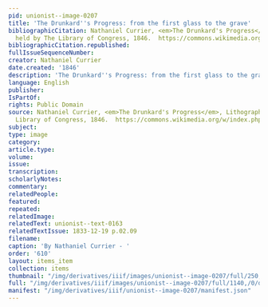 ```yaml
---
pid: unionist--image-0207
title: 'The Drunkard''s Progress: from the first glass to the grave'
bibliographicCitation: Nathaniel Currier, <em>The Drunkard's Progress</em>, Lithograph,
  held by The Library of Congress, 1846.  https://commons.wikimedia.org/w/index.php?curid=4174669
bibliographicCitation.republished: 
fullIssueSequenceNumber: 
creator: Nathaniel Currier
date.created: '1846'
description: 'The Drunkard''s Progress: from the first glass to the grave'
language: English
publisher: 
IsPartOf: 
rights: Public Domain
source: Nathaniel Currier, <em>The Drunkard's Progress</em>, Lithograph, held by The
  Library of Congress, 1846.  https://commons.wikimedia.org/w/index.php?curid=4174669
subject: 
type: image
category: 
article.type: 
volume: 
issue: 
transcription: 
scholarlyNotes: 
commentary: 
relatedPeople: 
featured: 
repeated: 
relatedImage: 
relatedText: unionist--text-0163
relatedTextIssue: 1833-12-19 p.02.09
filename: 
caption: 'By Nathaniel Currier - '
order: '610'
layout: items_item
collection: items
thumbnail: "/img/derivatives/iiif/images/unionist--image-0207/full/250,/0/default.jpg"
full: "/img/derivatives/iiif/images/unionist--image-0207/full/1140,/0/default.jpg"
manifest: "/img/derivatives/iiif/unionist--image-0207/manifest.json"
---
```

